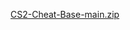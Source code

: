 [CS2-Cheat-Base-main.zip](https://github.com/user-attachments/files/20493948/CS2-Cheat-Base-main.zip)
